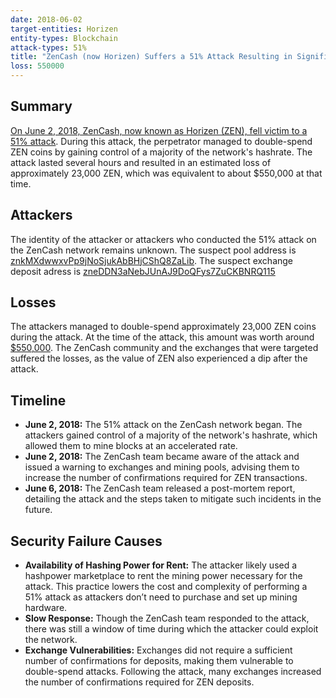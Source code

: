 ```yaml
---
date: 2018-06-02
target-entities: Horizen
entity-types: Blockchain
attack-types: 51%
title: "ZenCash (now Horizen) Suffers a 51% Attack Resulting in Significant Losses"
loss: 550000
---
```


## Summary

[On June 2, 2018, ZenCash, now known as Horizen (ZEN), fell victim to a 51% attack](https://blog.horizen.io/zencash-statement-on-double-spend-attack/). During this attack, the perpetrator managed to double-spend ZEN coins by gaining control of a majority of the network's hashrate. The attack lasted several hours and resulted in an estimated loss of approximately 23,000 ZEN, which was equivalent to about $550,000 at that time.

## Attackers

The identity of the attacker or attackers who conducted the 51% attack on the ZenCash network remains unknown.
The suspect pool address is [znkMXdwwxvPp9jNoSjukAbBHjCShQ8ZaLib](https://explorer.horizen.io/address/znkMXdwwxvPp9jNoSjukAbBHjCShQ8ZaLib).
The suspect exchange deposit adress is [zneDDN3aNebJUnAJ9DoQFys7ZuCKBNRQ115](https://explorer.horizen.io/address/zneDDN3aNebJUnAJ9DoQFys7ZuCKBNRQ115)

## Losses

The attackers managed to double-spend approximately 23,000 ZEN coins during the attack. At the time of the attack, this amount was worth around [$550,000](https://www.investing.com/analysis/could-the-zencash-51-attack-have-been-avoided-200323085). The ZenCash community and the exchanges that were targeted suffered the losses, as the value of ZEN also experienced a dip after the attack.

## Timeline

- **June 2, 2018:** The 51% attack on the ZenCash network began. The attackers gained control of a majority of the network's hashrate, which allowed them to mine blocks at an accelerated rate.
- **June 2, 2018:** The ZenCash team became aware of the attack and issued a warning to exchanges and mining pools, advising them to increase the number of confirmations required for ZEN transactions.
- **June 6, 2018:** The ZenCash team released a post-mortem report, detailing the attack and the steps taken to mitigate such incidents in the future.

## Security Failure Causes

- **Availability of Hashing Power for Rent:** The attacker likely used a hashpower marketplace to rent the mining power necessary for the attack. This practice lowers the cost and complexity of performing a 51% attack as attackers don’t need to purchase and set up mining hardware.
- **Slow Response:** Though the ZenCash team responded to the attack, there was still a window of time during which the attacker could exploit the network.
- **Exchange Vulnerabilities:** Exchanges did not require a sufficient number of confirmations for deposits, making them vulnerable to double-spend attacks. Following the attack, many exchanges increased the number of confirmations required for ZEN deposits.
